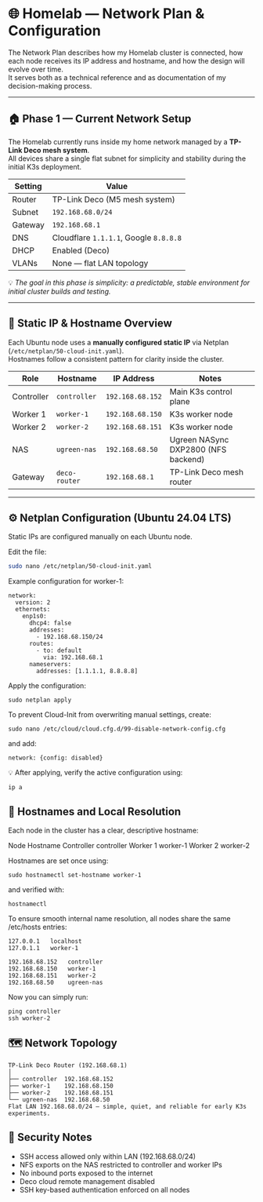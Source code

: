 # 🌐 Homelab — Network Plan & Configuration

The Network Plan describes how my Homelab cluster is connected, how each node receives its IP address and hostname, and how the design will evolve over time.  
It serves both as a technical reference and as documentation of my decision-making process.

---

## 🏠 Phase 1 — Current Network Setup

The Homelab currently runs inside my home network managed by a **TP-Link Deco mesh system**.  
All devices share a single flat subnet for simplicity and stability during the initial K3s deployment.

| Setting | Value |
|----------|--------|
| Router | TP-Link Deco (M5 mesh system) |
| Subnet | `192.168.68.0/24` |
| Gateway | `192.168.68.1` |
| DNS | Cloudflare `1.1.1.1`, Google `8.8.8.8` |
| DHCP | Enabled (Deco) |
| VLANs | None — flat LAN topology |

💡 *The goal in this phase is simplicity: a predictable, stable environment for initial cluster builds and testing.*

---
## 🧾 Static IP & Hostname Overview

Each Ubuntu node uses a **manually configured static IP** via Netplan (`/etc/netplan/50-cloud-init.yaml`).  
Hostnames follow a consistent pattern for clarity inside the cluster.

| Role | Hostname | IP Address | Notes |
|------|-----------|-------------|--------|
| Controller | `controller` | `192.168.68.152` | Main K3s control plane |
| Worker 1 | `worker-1` | `192.168.68.150` | K3s worker node |
| Worker 2 | `worker-2` | `192.168.68.151` | K3s worker node |
| NAS | `ugreen-nas` | `192.168.68.50` | Ugreen NASync DXP2800 (NFS backend) |
| Gateway | `deco-router` | `192.168.68.1` | TP-Link Deco mesh router |

---

## ⚙️ Netplan Configuration (Ubuntu 24.04 LTS)

Static IPs are configured manually on each Ubuntu node.

Edit the file:
```bash
sudo nano /etc/netplan/50-cloud-init.yaml

```
Example configuration for worker-1:
```
network:
  version: 2
  ethernets:
    enp1s0:
      dhcp4: false
      addresses:
        - 192.168.68.150/24
      routes:
        - to: default
          via: 192.168.68.1
      nameservers:
        addresses: [1.1.1.1, 8.8.8.8]
```

Apply the configuration:
```
sudo netplan apply
```

To prevent Cloud-Init from overwriting manual settings, create:
```
sudo nano /etc/cloud/cloud.cfg.d/99-disable-network-config.cfg
```

and add:
```
network: {config: disabled}
```

💡 After applying, verify the active configuration using:
```
ip a
```

## 🧱 Hostnames and Local Resolution

Each node in the cluster has a clear, descriptive hostname:

Node	Hostname
Controller	controller
Worker 1	worker-1
Worker 2	worker-2

Hostnames are set once using:
```
sudo hostnamectl set-hostname worker-1
```

and verified with:
```
hostnamectl
```

To ensure smooth internal name resolution, all nodes share the same /etc/hosts entries:
```
127.0.0.1   localhost
127.0.1.1   worker-1

192.168.68.152   controller
192.168.68.150   worker-1
192.168.68.151   worker-2
192.168.68.50    ugreen-nas
```
Now you can simply run:
```
ping controller
ssh worker-2
```

## 🗺️ Network Topology
```
TP-Link Deco Router (192.168.68.1)
│
├── controller  192.168.68.152
├── worker-1    192.168.68.150
├── worker-2    192.168.68.151
└── ugreen-nas  192.168.68.50
Flat LAN 192.168.68.0/24 — simple, quiet, and reliable for early K3s experiments.
```

## 🔐 Security Notes

- SSH access allowed only within LAN (192.168.68.0/24)
- NFS exports on the NAS restricted to controller and worker IPs
- No inbound ports exposed to the internet
- Deco cloud remote management disabled
- SSH key-based authentication enforced on all nodes

